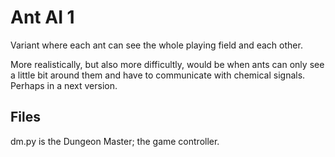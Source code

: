 # Ant AI 1

Variant where each ant can see the whole playing field and each other.

More realistically, but also more difficultly, would be when ants can only see
a little bit around them and have to communicate with chemical signals. Perhaps
in a next version.

## Files

dm.py is the Dungeon Master; the game controller. <More documentation is TODO.>

